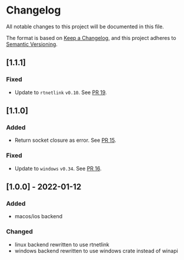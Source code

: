 # Changelog
All notable changes to this project will be documented in this file.

The format is based on [Keep a Changelog](https://keepachangelog.com/en/1.0.0/),
and this project adheres to [Semantic Versioning](https://semver.org/spec/v2.0.0.html).

## [1.1.1]

### Fixed
- Update to `rtnetlink` `v0.10`. See [PR 19].

[PR 19]: https://github.com/mxinden/if-watch/pull/19

## [1.1.0]
### Added
- Return socket closure as error. See [PR 15].

### Fixed
- Update to `windows` `v0.34`. See [PR 16].

[PR 15]: https://github.com/mxinden/if-watch/pull/15
[PR 16]: https://github.com/mxinden/if-watch/pull/16

## [1.0.0] - 2022-01-12
### Added
- macos/ios backend

### Changed
- linux backend rewritten to use rtnetlink
- windows backend rewritten to use windows crate instead of winapi
